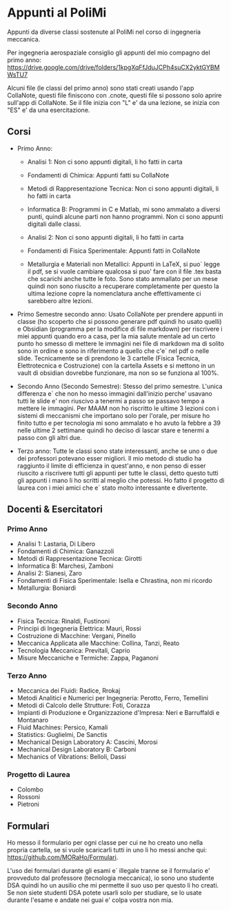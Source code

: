 # Appunti al PoliMi

Appunti da diverse classi sostenute al PoliMi nel corso di ingegneria meccanica.

Per ingegneria aerospaziale consiglio gli appunti del mio compagno del primo anno: https://drive.google.com/drive/folders/1kpgXqFfJduJCPh4suCX2yktGYBMWsTU7

Alcuni file (le classi del primo anno) sono stati creati usando l'app CollaNote, questi file finiscono con .cnote, questi file si possono solo aprire sull'app di CollaNote.
Se il file inizia con "L" e' da una lezione, se inizia con "ES" e' da una esercitazione.

## Corsi

- Primo Anno:
  - Analisi 1: Non ci sono appunti digitali, li ho fatti in carta
  - Fondamenti di Chimica: Appunti fatti su CollaNote
  - Metodi di Rappresentazione Tecnica: Non ci sono appunti digitali, li ho fatti in carta
  - Informatica B: Programmi in C e Matlab, mi sono ammalato a diversi punti, quindi alcune parti non hanno programmi. Non ci sono appunti digitali dalle classi.
  
  - Analisi 2: Non ci sono appunti digitali, li ho fatti in carta
  - Fondamenti di Fisica Sperimentale: Appunti fatti in CollaNote
  - Metallurgia e Materiali non Metallici: Appunti in LaTeX, si puo` legge il pdf, se si vuole cambiare qualcosa si puo' fare con il file .tex basta che scarichi anche tutte le foto. Sono stato ammallato per un mese quindi non sono riuscito a recuperare completamente per questo la ultima lezione copre la nomenclatura anche effettivamente ci sarebbero altre lezioni.

 - Primo Semestre secondo anno: Usato CollaNote per prendere appunti in classe (ho scoperto che si possono generare pdf quindi ho usato quelli) e Obsidian (programma per la modifice di file markdown) per riscrivere i miei appunti quando ero a casa, per la mia salute mentale ad un certo punto ho smesso di mettere le immagini nei file di markdown ma di solito sono in ordine e sono in riferimento a quello che c'e` nel pdf o nelle slide. Tecnicamente se di prendono le 3 cartelle (Fisica Tecnica, Elettrotecnica e Costruzione) con la cartella Assets e si mettono in un vault di obsidian dovrebbe funzionare, ma non so se funziona al 100%.

 - Secondo Anno (Secondo Semestre): Stesso del primo semestre. L'unica differenza e` che non ho messo immagini dall'inizio perche' usavano tutti le slide e' non riuscivo a tenermi a passo se passavo tempo a mettere le immagini. Per MAAM non ho riscritto le ultime 3 lezioni con i sistemi di meccanismi che importano solo per l'orale, per misure ho finito tutto e per tecnologia mi sono ammalato e ho avuto la febbre a 39 nelle ultime 2 settimane quindi ho deciso di lascar stare e tenermi a passo con gli altri due.

 - Terzo anno: Tutte le classi sono state interessanti, anche se uno o due dei professori potevano esser migliori. Il mio metodo di studio ha raggiunto il limite di efficienza in quest'anno, e non penso di esser riuscito a riscrivere tutti gli appunti per tutte le classi, detto questo tutti gli appunti i mano li ho scritti al meglio che potessi. Ho fatto il progetto di laurea con i miei amici che e` stato molto interessante e divertente.

## Docenti & Esercitatori
### Primo Anno
- Analisi 1: Lastaria, Di Libero
- Fondamenti di Chimica: Ganazzoli
- Metodi di Rappresentazione Tecnica: Girotti
- Informatica B: Marchesi, Zamboni
- Analisi 2: Sianesi, Zaro
- Fondamenti di Fisica Sperimentale: Isella e Chrastina, non mi ricordo
- Metallurgia: Boniardi
### Secondo Anno
- Fisica Tecnica: Rinaldi, Fustinoni
- Principi di Ingegneria Elettrica: Mauri, Rossi
- Costruzione di Macchine: Vergani, Pinello
- Meccanica Applicata alle Macchine: Collina, Tanzi, Reato
- Tecnologia Meccanica: Previtali, Caprio
- Misure Meccaniche e Termiche: Zappa, Paganoni
### Terzo Anno
- Meccanica dei Fluidi: Radice, Rrokaj
- Metodi Analitici e Numerici per Ingegneria: Perotto, Ferro, Temellini
- Metodi di Calcolo delle Strutture: Foti, Corazza
- Impianti di Produzione e Organizzazione d'Impresa: Neri e Barruffaldi e Montanaro
- Fluid Machines: Persico, Kamali
- Statistics: Guglielmi, De Sanctis
- Mechanical Design Laboratory A: Cascini, Morosi
- Mechanical Design Laboratory B: Carboni
- Mechanics of Vibrations: Belloli, Dassi
### Progetto di Laurea
- Colombo
- Rossoni
- Pietroni


## Formulari

Ho messo il formulario per ogni classe per cui ne ho creato uno nella propria cartella, se si vuole scaricarli tutti in uno li ho messi anche qui: https://github.com/MORaHo/Formulari.

L'uso dei formulari durante gli esami e` illegale tranne se il formulario e' provveduto dal professore (tecnologia meccanica), io sono uno studente DSA quindi ho un ausilio che mi permette il suo uso per questo li ho creati. Se non siete studenti DSA potete usarli solo per studiare, se lo usate durante l'esame e andate nei guai e' colpa vostra non mia.
